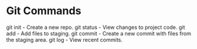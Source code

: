 # Git Commands

git init - Create a new repo.
git status - View changes to project code.
git add - Add files to staging.
git commit - Create a new commit with files from the staging area.
git log - View recent commits.
